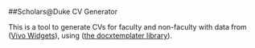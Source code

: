 ##Scholars@Duke CV Generator

This is a tool to generate CVs for faculty and non-faculty with data from ([Vivo Widgets](https://github.com/OIT-ADS-Web/vivo_widgets)), using ([the docxtemplater library](https://github.com/open-xml-templating/docxtemplater)).